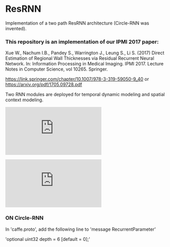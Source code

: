 # ResRNN
Implementation of a two path ResRNN architecture (Circle-RNN was invented).

### This repository is an implementation of our IPMI 2017 paper:
Xue W., Nachum I.B., Pandey S., Warrington J., Leung S., Li S. (2017) Direct Estimation of Regional Wall Thicknesses via Residual Recurrent Neural Network. In: Information Processing in Medical Imaging. IPMI 2017. Lecture Notes in Computer Science, vol 10265. Springer.

https://link.springer.com/chapter/10.1007/978-3-319-59050-9_40 or https://arxiv.org/pdf/1705.09728.pdf

Two RNN modules are deployed for temporal dynamic modeling and spatial context modeling.

![Temporal RNN](https://github.com/xwolfs/ResRNN/blob/master/TRNN.pdf)

![Spatial RNN](https://github.com/xwolfs/ResRNN/blob/master/SRNN.pdf)

### ON Circle-RNN

In 'caffe.proto', add the following line to 'message RecurrentParameter'

   'optional uint32 depth = 6 [default = 0];'
